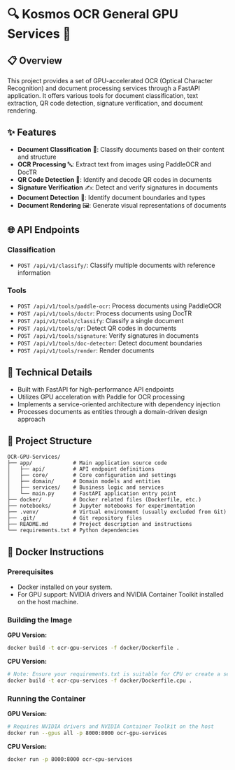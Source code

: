 # 🔍 Kosmos OCR General GPU Services 🚀

## 📋 Overview
This project provides a set of GPU-accelerated OCR (Optical Character Recognition) and document processing services through a FastAPI application. It offers various tools for document classification, text extraction, QR code detection, signature verification, and document rendering.

## ✨ Features
- **Document Classification** 📄: Classify documents based on their content and structure
- **OCR Processing** 🔤: Extract text from images using PaddleOCR and DocTR
- **QR Code Detection** 📱: Identify and decode QR codes in documents
- **Signature Verification** ✍️: Detect and verify signatures in documents
- **Document Detection** 🔎: Identify document boundaries and types
- **Document Rendering** 🖼️: Generate visual representations of documents

## 🌐 API Endpoints

### Classification
- `POST /api/v1/classify/`: Classify multiple documents with reference information

### Tools
- `POST /api/v1/tools/paddle-ocr`: Process documents using PaddleOCR
- `POST /api/v1/tools/doctr`: Process documents using DocTR
- `POST /api/v1/tools/classify`: Classify a single document
- `POST /api/v1/tools/qr`: Detect QR codes in documents
- `POST /api/v1/tools/signature`: Verify signatures in documents
- `POST /api/v1/tools/doc-detector`: Detect document boundaries
- `POST /api/v1/tools/render`: Render documents

## 🔧 Technical Details
- Built with FastAPI for high-performance API endpoints
- Utilizes GPU acceleration with Paddle for OCR processing
- Implements a service-oriented architecture with dependency injection
- Processes documents as entities through a domain-driven design approach

## 📂 Project Structure

```
OCR-GPU-Services/
├── app/             # Main application source code
│   ├── api/         # API endpoint definitions
│   ├── core/        # Core configuration and settings
│   ├── domain/      # Domain models and entities
│   ├── services/    # Business logic and services
│   └── main.py      # FastAPI application entry point
├── docker/          # Docker related files (Dockerfile, etc.)
├── notebooks/       # Jupyter notebooks for experimentation
├── .venv/           # Virtual environment (usually excluded from Git)
├── .git/            # Git repository files
├── README.md        # Project description and instructions
└── requirements.txt # Python dependencies
```

## 🐳 Docker Instructions

### Prerequisites
- Docker installed on your system.
- For GPU support: NVIDIA drivers and NVIDIA Container Toolkit installed on the host machine.

### Building the Image

**GPU Version:**
```bash
docker build -t ocr-gpu-services -f docker/Dockerfile .
```

**CPU Version:**
```bash
# Note: Ensure your requirements.txt is suitable for CPU or create a separate requirements-cpu.txt
docker build -t ocr-cpu-services -f docker/Dockerfile.cpu .
```

### Running the Container

**GPU Version:**
```bash
# Requires NVIDIA drivers and NVIDIA Container Toolkit on the host
docker run --gpus all -p 8000:8000 ocr-gpu-services
```

**CPU Version:**
```bash
docker run -p 8000:8000 ocr-cpu-services
```
